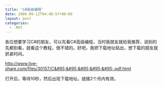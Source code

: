 ```yaml
---
title: 'C#高级编程'
date: 2006-09-12T04:48:57+00:00
layout: post
categories:
  - .Net
---
```


各位想要学习C#的朋友，可以先看C#高级编程，当时我朋友就给我推荐，说别的先都别看，就看这个教程，很不错的。好吧，我把下载地址贴出，想下载的朋友就抓紧时间。

<http://www.live-share.com/files/30157/C&#95;&#95;&#95;&#95;&#95;.pdf.html>

打开后，等待10秒，然后出现下载地址。链接2个月内有效。